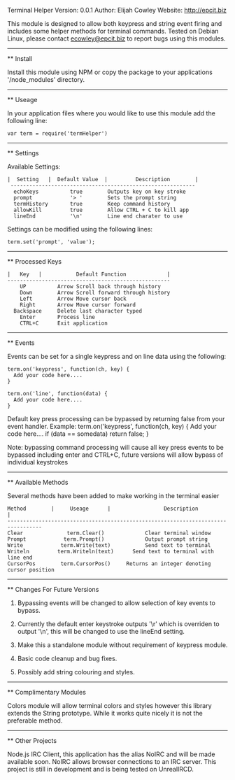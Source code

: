   Terminal Helper
  Version: 0.0.1
  Author: Elijah Cowley
  Website: http://epcit.biz

This module is designed to allow both keypress and string event firing and includes some helper methods for terminal commands.
Tested on Debian Linux, please contact ecowley@epcit.biz to report bugs using this modules.

  -----------------------------------------------------------------------------------------------
  
** Install

Install this module using NPM or copy the package to your applications '/node_modules' directory.

  -----------------------------------------------------------------------------------------------
  
** Useage

In your application files where you would like to use this module add the following line:

    var term = require('termHelper')

  -----------------------------------------------------------------------------------------------
  
** Settings

Available Settings:

    |  Setting   |  Default Value  |         Description        |
     -----------------------------------------------------------
      echoKeys          true        Outputs key on key stroke
      prompt            '> '        Sets the prompt string
      termHistory       true        Keep command history
      allowKill         true        Allow CTRL + C to kill app
      lineEnd           '\n'        Line end charater to use


Settings can be modified using the following lines:

    term.set('prompt', 'value');

  -----------------------------------------------------------------------------------------------

** Processed Keys

    |   Key   |           Default Function             |
    ----------------------------------------------------
        UP          Arrow Scroll back through history
        Down        Arrow Scroll forward through history
        Left        Arrow Move cursor back
        Right       Arrow Move cursor forward
      Backspace     Delete last character typed
        Enter       Process line
        CTRL+C      Exit application

  -----------------------------------------------------------------------------------------------

** Events

Events can be set for a single keypress and on line data using the following:

    term.on('keypress', function(ch, key) {
      Add your code here....
    }

    term.on('line', function(data) {
      Add your code here....
    }

Default key press processing can be bypassed by returning false from your event handler.
Example:
    term.on('keypress', function(ch, key) {
      Add your code here....
      if (data == somedata) return false;
    }

Note: bypassing command processing will cause all key press events to be bypassed including enter and CTRL+C, future versions will allow bypass of individual keystrokes

  -----------------------------------------------------------------------------------------------

** Available Methods

Several methods have been added to make working in the terminal easier

    Method        |     Useage      |                 Description                   |
    ---------------------------------------------------------------------------------
    Clear              term.Clear()             Clear terminal window
    Prompt            term.Prompt()             Output prompt string
    Write            term.Write(text)           Send text to terminal
    Writeln         term.Writeln(text)      Send text to terminal with line end
    CursorPos        term.CursorPos()     Returns an integer denoting cursor position

  -----------------------------------------------------------------------------------------------

** Changes For Future Versions

1) Bypassing events will be changed to allow selection of key events to bypass.

2) Currently the default enter keystroke outputs '\r' which is overriden to output '\n', this will be changed to use the lineEnd setting.

3) Make this a standalone module without requirement of keypress module.

4) Basic code cleanup and bug fixes.

5) Possibly add string colouring and styles.

  -----------------------------------------------------------------------------------------------

** Complimentary Modules

Colors module will allow terminal colors and styles however this library extends the String prototype. While it works quite nicely it is not the preferable method.

  -----------------------------------------------------------------------------------------------

** Other Projects

Node.js IRC Client, this application has the alias NoIRC and will be made available soon.
NoIRC allows browser connections to an IRC server.
This project is still in development and is being tested on UnrealIRCD.


